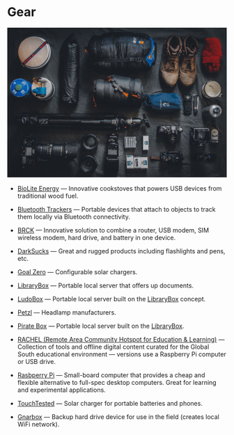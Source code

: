 # Gear

![gear](../images/gear.jpg)

- [BioLite Energy](https://www.bioliteenergy.com) — Innovative cookstoves that powers USB devices from traditional wood fuel.

- [Bluetooth Trackers](https://thewirecutter.com/reviews/best-bluetooth-tracker) — Portable devices that attach to objects to track them locally via Bluetooth connectivity.

- [BRCK](http://www.brck.org) — Innovative solution to combine a router, USB modem, SIM wireless modem, hard drive, and battery in one device.

- [DarkSucks](https://darksucks.com) — Great and rugged products including flashlights and pens, etc.

- [Goal Zero](https://www.goalzero.com) — Configurable solar chargers.

- [LibraryBox](http://librarybox.us) — Portable local server that offers up documents.

- [LudoBox](https://leschiensdelenfer.org/la-ludobox/ludobox-fr) — Portable local server built on the [LibraryBox](http://librarybox.us) concept.

- [Petzl](https://www.petzl.com) — Headlamp manufacturers.

- [Pirate Box](https://piratebox.cc) — Portable local server built on the [LibraryBox](http://librarybox.us).

- [RACHEL (Remote Area Community Hotspot for Education & Learning)](https://racheloffline.org) — Collection of tools and offline digital content curated for the Global South educational environment — versions use a Raspberry Pi computer or USB drive.

- [Rasbperry Pi](https://www.raspberrypi.org) — Small-board computer that provides a cheap and flexible alternative to full-spec desktop computers. Great for learning and experimental applications.

- [TouchTested](https://toughtested.com) — Solar charger for portable batteries and phones.

- [Gnarbox](https://www.gnarbox.com) — Backup hard drive device for use in the field (creates local WiFi network).
